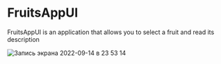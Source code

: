 # FruitsAppUI
FruitsAppUI is an application that allows you to select a fruit and read its description


![Запись экрана 2022-09-14 в 23 53 14](https://user-images.githubusercontent.com/66253091/190262527-84e81263-b36f-4ec6-9724-21a48d4473ac.gif)
